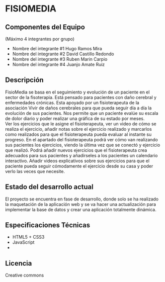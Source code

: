 FISIOMEDIA
====================

Componentes del Equipo
---------------------

(Máximo 4 integrantes por grupo)

+ Nombre del integrante #1 Hugo Ramos Mira
+ Nombre del integrante #2 David Castillo Redondo
+ Nombre del integrante #3 Ruben Marin Carpio 
+ Nombre del integrante #4 Juanjo Amate Ruiz

Descripción
-------------

FisioMedia se basa en el seguimiento y evolución de un paciente en el sector de la fisoterapia.
Está pensado para pacientes con daño cerebral y enfermedades crónicas. Esta apoyado por un fisioterapeuta de la asociación Vivir de daños cerebrales para que pueda seguir día a día la evolución de sus pacientes.
Nos permite que un paciente evalúe su escala de dolor diario y poder realizar una gráfica de su estado por meses.  
Ver los ejercicios que le asigne el fisioterapeuta, ver un video de cómo se realiza el ejercicio, añadir notas sobre el ejercicio realizado y marcarlos como realizados para que el fisioterapeuta pueda evaluar al instante su progreso.
En el apartado del fisioterapeuta podrá ver cómo van realizando sus pacientes los ejercicios, viendo la última vez que se conectó y ejercicio que realizó.
Podrá añadir nuevos ejercicios que el fisioterapeuta crea adecuados para sus pacientes y añadírseles a los pacientes un calendario interactivo.
Añadir videos explicativos sobre sus ejercicios para que el paciente pueda seguir cómodamente el ejercicio desde su casa y poder verlo las veces que necesite.

Estado del desarrollo actual
----------------------------

El proyecto se encuentra en fase de desarrollo, donde solo se ha realizado la maquetación de la aplicación web y se va hacer una actualización para implementar la base de datos y crear una aplicación totalmente dinámica.

Especificaciones Técnicas
--------------------------
+ HTML5 + CSS3
+ JavaScript
+ 

Licencia
---------
Creative commons
